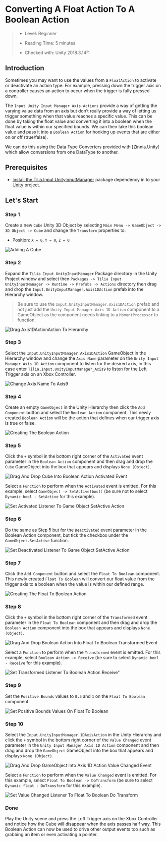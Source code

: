 # Converting A Float Action To A Boolean Action

> * Level: Beginner
>
> * Reading Time: 5 minutes
>
> * Checked with: Unity 2018.3.14f1

## Introduction

Sometimes you may want to use the values from a `FloatAction` to activate or deactivate an action type. For example, pressing down the trigger axis on a controller causes an action to occur when the trigger is fully pressed down.

The `Input Unity Input Manager Axis Actions` provide a way of getting the varying value data from an axis but don’t really provide a way of letting us trigger something when that value reaches a specific value. This can be done by taking the float value and converting it into a boolean when the float value is within our specified bounds. We can then take this boolean value and pass it into a `Boolean Action` for hooking up events that are either on or off (true/false).

We can do this using the Data Type Converters provided with [Zinnia.Unity] which allow conversions from one DataType to another.

## Prerequisites

* [Install the Tilia.Input.UnityInputManager] package dependency in to your [Unity] project.

## Let's Start

### Step 1

Create a new `Cube` Unity 3D Object by selecting `Main Menu -> GameObject -> 3D Object -> Cube` and change the `Transform` properties to:

* Position: `X = 0`, `Y = 0`, `Z = 0`

![Adding A Cube](assets/images/AddingACube.png)

### Step 2

Expand the `Tilia Input UnityInputManager` Package directory in the Unity Project window and select then `Packages -> Tilia Input UnityInputManager -> Runtime -> Prefabs -> Actions` directory then drag and drop the `Input.UnityInputManager.Axis1DAction` prefab into the Hierarchy window.

> Be sure to use the `Input.UnityInputManager.Axis1DAction` prefab and not just add the `Unity Input Manager Axis 1D Action` component to a GameObject as the component needs linking to a `MomentProcessor` to function.

![Drag Axis1DActionAction To Hierarchy](assets/images/DragAxis1DActionActionToHierarchy.png)

### Step 3

Select the `Input.UnityInputManager.Axis1DAction` GameObject in the Hierarchy window and change the `Axis Name` parameter on the `Unity Input Manager Axis 1D Action` component to listen for the desired axis, in this case enter `Tilia.Input.UnityInputManager_Axis9` to listen for the Left Trigger axis on an Xbox Controller.

![Change Axis Name To Axis9](assets/images/ChangeAxisNameToAxis9.png)

### Step 4

Create an empty `GameObject` in the Unity Hierarchy then click the `Add Component` button and select the `Boolean Action` component. This newly created `Boolean Action` will be the action that defines when our trigger axis is true or false.

![Creating The Boolean Action](assets/images/CreatingTheBooleanAction.png)

### Step 5

Click the `+` symbol in the bottom right corner of the `Activated` event parameter in the `Boolean Action` component and then drag and drop the `Cube` GameObject into the box that appears and displays `None (Object)`.
 
![Drag And Drop Cube Into Boolean Action Activated Event](assets/images/DragAndDropCubeIntoBooleanActionActivatedEvent.png)

Select a `Function` to perform when the `Activated` event is emitted. For this example, select `GameObject -> SetActive(bool)` (be sure not to select `Dynamic bool - SetActive` for this example).
 
![Set Activated Listener To Game Object SetActive Action](assets/images/SetActivatedListenerToGameObjectSetActiveAction.png)

### Step 6

Do the same as Step 5 but for the `Deactivated` event parameter in the Boolean Action component, but tick the checkbox under the `GameObject.SetActive` function.

![Set Deactivated Listener To Game Object SetActive Action](assets/images/SetDeactivatedListenerToGameObjectSetActiveAction.png)

### Step 7

Click the `Add Component` button and select the `Float To Boolean` component. This newly created `Float To Boolean` will convert our float value from the trigger axis to a boolean when the value is within our defined range.

![Creating The Float To Boolean Action](assets/images/CreatingTheFloatToBooleanAction.png)

### Step 8

Click the `+` symbol in the bottom right corner of the `Transformed` event parameter in the `Float To Boolean` component and then drag and drop the `Boolean Action` component into the box that appears and displays `None (Object)`.
 
![Drag And Drop Boolean Action Into Float To Boolean Transformed Event](assets/images/DragAndDropBooleanActionIntoFloatToBooleanTransformedEvent.png)

Select a `Function` to perform when the `Transformed` event is emitted. For this example, select `Boolean Action -> Receive` (be sure to select `Dynamic bool - Receive` for this example).
 
![Set Transformed Listener To Boolean Action Receive"](assets/images/SetTransformedListenerToBooleanActionReceive.png)

### Step 9

Set the `Positive Bounds` values to `0.5` and `1` on the `Float To Boolean` component.

![Set Positive Bounds Values On Float To Boolean](assets/images/SetPositiveBoundsValuesOnFloatToBoolean.png)

### Step 10

Select the `Input.UnityInputManager.1DAxisAction` in the Unity Hierarchy and click the `+` symbol in the bottom right corner of the `Value Changed` event parameter in the `Unity Input Manager Axis 1D Action` component and then drag and drop the `GameObject` GameObject into the box that appears and displays `None (Object)`.

![Drag And Drop GameObject Into Axis 1D Action Value Changed Event](assets/images/DragAndDropGameObjectIntoAxis1DActionValueChangedEvent.png)

Select a `Function` to perform when the `Value Changed` event is emitted. For this example, select `Float To Boolean -> DoTransform` (be sure to select `Dynamic float - DoTransform` for this example).
 
![Set Value Changed Listener To Float To Boolean Do Transform](assets/images/SetValueChangedListenerToFloatToBooleanDoTransform.png)

### Done

Play the Unity scene and press the Left Trigger axis on the Xbox Controller and notice how the Cube will disappear when the axis passes half way. This Boolean Action can now be used to drive other output events too such as grabbing an item or even activating a pointer.

[Install the Tilia.Input.UnityInputManager]: ../Installation/README.md
[Unity]: https://unity3d.com/